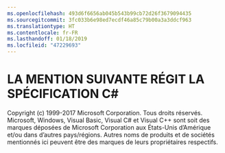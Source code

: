 ```yaml
---
ms.openlocfilehash: 493d6f6656ab045b543b99cb72d26f3679094435
ms.sourcegitcommit: 3fc033b6e98ed7ecdf46a85c79b00a3a3ddcf963
ms.translationtype: HT
ms.contentlocale: fr-FR
ms.lasthandoff: 01/18/2019
ms.locfileid: "47229693"
---
```

<a name="the-following-notice-governs-the-c-spec"></a>LA MENTION SUIVANTE RÉGIT LA SPÉCIFICATION C#
=====

Copyright (c) 1999-2017 Microsoft Corporation. Tous droits réservés.
Microsoft, Windows, Visual Basic, Visual C# et Visual C++ sont soit des marques déposées de Microsoft Corporation aux États-Unis d’Amérique et/ou dans d’autres pays/régions.
Autres noms de produits et de sociétés mentionnés ici peuvent être des marques de leurs propriétaires respectifs.
